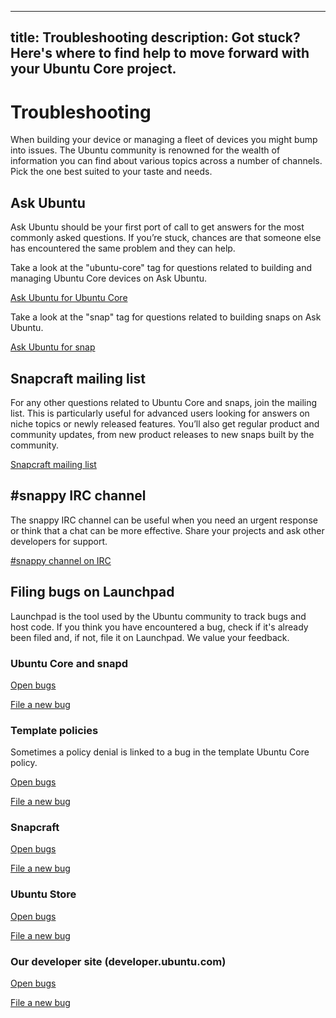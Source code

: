 ----
title: Troubleshooting
description: Got stuck? Here's where to find help to move forward with your Ubuntu Core project.
----

# Troubleshooting

When building your device or managing a fleet of devices you might bump into issues. The Ubuntu community is renowned for the wealth of information you can find about various topics across a number of channels. Pick the one best suited to your taste and needs.

## Ask Ubuntu 
Ask Ubuntu should be your first port of call to get answers for the most commonly asked questions. If you’re stuck, chances are that someone else has encountered the same problem and they can help. 

Take a look at the "ubuntu-core" tag for questions related to building and managing Ubuntu Core devices on Ask Ubuntu.

[Ask Ubuntu for Ubuntu Core](http://askubuntu.com/questions/tagged/ubuntu-core)

Take a look at the "snap" tag for questions related to building snaps on Ask Ubuntu.

[Ask Ubuntu for snap](http://askubuntu.com/questions/tagged/snap)

## Snapcraft mailing list 
For any other questions related to Ubuntu Core and snaps, join the mailing list. This is particularly useful for advanced users looking for answers on niche topics or newly released features. You’ll also get regular product and community updates, from new product releases to new snaps built by the community.

[Snapcraft mailing list](https://lists.snapcraft.io/mailman/listinfo/snapcraft)

## #snappy IRC channel
The snappy IRC channel can be useful when you need an urgent response or think that a chat can be more effective. Share your projects and ask other developers for support. 

[#snappy channel on IRC](https://webchat.freenode.net/?channels=snappy)

## Filing bugs on Launchpad
Launchpad is the tool used by the Ubuntu community to track bugs and host code. If you think you have encountered a bug, check if it's already been filed and, if not, file it on Launchpad. We value your feedback.

### Ubuntu Core and snapd
[Open bugs](https://bugs.launchpad.net/snappy/+bugs)

[File a new bug](https://bugs.launchpad.net/snappy/+filebug)

### Template policies
Sometimes a policy denial is linked to a bug in the template Ubuntu Core policy.

[Open bugs](https://bugs.launchpad.net/ubuntu/+source/ubuntu-core-security/+bugs)

[File a new bug](https://bugs.launchpad.net/ubuntu/+source/ubuntu-core-security/+filebug)

### Snapcraft
[Open bugs](https://bugs.launchpad.net/snapcraft/+bugs)

[File a new bug](https://bugs.launchpad.net/snapcraft/+filebug)

### Ubuntu Store
[Open bugs](https://bugs.launchpad.net/software-center-agent)

[File a new bug](https://bugs.launchpad.net/software-center-agent/+filebug)

### Our developer site (developer.ubuntu.com)
[Open bugs](https://bugs.launchpad.net/developer-ubuntu-com/+bugs)

[File a new bug](https://bugs.launchpad.net/developer-ubuntu-com/+filebug)
